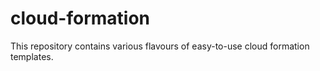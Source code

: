 # cloud-formation
This repository contains various flavours of easy-to-use cloud formation templates. 
